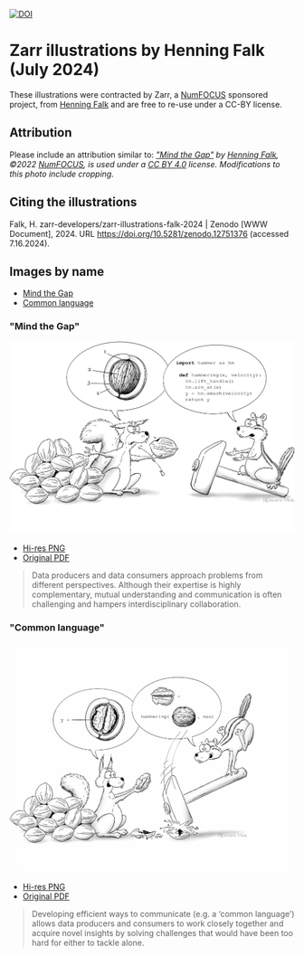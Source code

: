 [![DOI](https://zenodo.org/badge/829485230.svg)](https://zenodo.org/badge/latestdoi/829485230)

# Zarr illustrations by Henning Falk (July 2024)

These illustrations were contracted by Zarr, a [NumFOCUS](https://numfocus.org) sponsored project, from [Henning Falk](https://falk-illustrations.de/) and are free to re-use under a CC-BY license.

## Attribution

Please include an attribution similar to: *["Mind the Gap"](https://github.com/zarr-developers/zarr-illustrations-falk-2024/blob/main//300dpi/mind-the-gap-300dpi.png)
by [Henning Falk](https://falk-illustrations.de/), ©2022 [NumFOCUS](https://numfocus.org/), is used under a [CC BY 4.0](https://creativecommons.org/licenses/by/4.0/) license. Modifications to this photo include cropping.*

## Citing the illustrations

Falk, H. zarr-developers/zarr-illustrations-falk-2024 | Zenodo [WWW Document], 2024. URL https://doi.org/10.5281/zenodo.12751376 (accessed 7.16.2024).

## Images by name

- [Mind the Gap](#mind-the-gap)
- [Common language](#common-language)

### "Mind the Gap"

![Mind the gap](/300dpi/mind-the-gap-300dpi.png)

* [Hi-res PNG](/1200dpi/mind-the-gap-1200dpi.png)
* [Original PDF](/originals/mind-the-gap.pdf)

> Data producers and data consumers approach problems from different
> perspectives. Although their expertise is highly complementary, mutual
> understanding and communication is often challenging and hampers
> interdisciplinary collaboration.

### "Common language"

![Common language](/300dpi/common-language-300dpi.png)

* [Hi-res PNG](/1200dpi/common-language-1200dpi.png)
* [Original PDF](/originals/common-language.pdf)

> Developing efficient ways to communicate (e.g. a ‘common language’) allows
> data producers and consumers to work closely together and acquire novel
> insights by solving challenges that would have been too hard for either to
> tackle alone.
